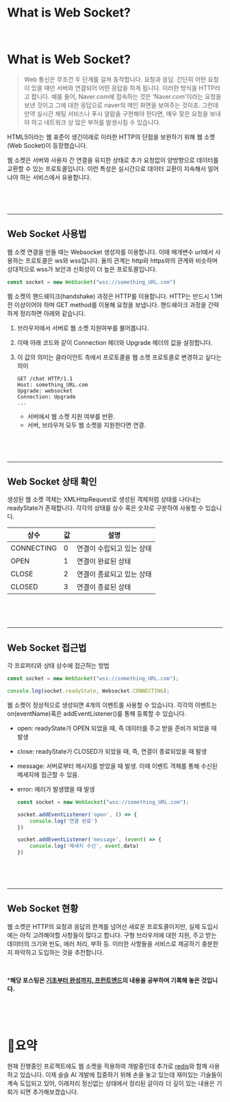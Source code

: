 # What is Web Socket?


​	

# What is Web Socket?

>Web 통신은 무조건 두 단계를 걸쳐 동작합니다. 요청과 응답. 간단히 어떤 요청이 있을 때만 서버와 연결되어 어떤 응답을 하게 됩니다. 이러한 방식을 HTTP라고 합니다. 
>예를 들어, Naver.com에 접속하는 것은 'Naver.com'이라는 요청을 보낸 것이고 그에 대한 응답으로 naver의 메인 화면을 보여주는 것이죠.
>그런데 만약 실시간 채팅 서비스나 푸시 알람을 구현해야 한다면, 매우 잦은 요청을 보내야 하고 네트워크 상 많은 부하를 발생시킬 수 있습니다.

HTML5이라는 웹 표준이 생긴이래로 이러한 HTTP의 단점을 보완하기 위해 웹 소켓(Web Socket)이 등장했습니다. 

웹 소켓은 서버와 사용자 간 연결을 유지한 상태로 추가 요청없이 양방향으로 데이터를 교환할 수 있는 프로토콜입니다. 이런 특성은 실시간으로 데이터 교환이 지속해서 일어냐야 하는 서비스에서 유용합니다.

​	

​	

---

## Web Socket 사용법

웹 소켓 연결을 만들 때는 Websocket 생성자를 이용합니다. 이때 매개변수 url에서 사용하는 프로토콜은 ws와 wss입니다. 둘의 관계는 http와 https와의 관계와 비슷하며 상대적으로 wss가 보안과 신회성이 더 높은 프로토콜입니다.

```javascript
const socket = new WebSocket("wss://something_URL.com")
```

웹 소켓의 핸드쉐이크(handshake) 과정은 HTTP를 이용합니다. HTTP는 반드시 1.1버전 이상이어야 하며 GET method를 이용해 요청을 보냅니다. 핸드쉐이크 과정을 간략하게 정리하면 아래와 같습니다.

1. 브라우저에서 서버로 웹 소켓 지원여부를 물어봅니다.

2. 이때 아래 코드와 같이 Connection 헤더와 Upgrade 헤더의 값을 설정합니다.

3. 이 값의 의미는 클라이언트 측에서 프로토콜을 웹 소켓 프로토콜로 변경하고 싶다는 의미

   ```http
   GET /chat HTTP/1.1
   Host: something_URL.com
   Upgrade: websocket
   Connection: Upgrade
   ...
   ```

   - 서버에서 웹 소켓 지원 여부를 반환.
   - 서버, 브라우저 모두 웹 소켓을 지원한다면 연결.

​	

​	

---

## Web Socket 상태 확인

생성된 웹 소켓 객체는 XMLHttpRequest로 생성된 객체처럼 상태를 나타내는 readyState가 존재합니다. 각각의 상태를 상수 혹은 숫자로 구분하여 사용할 수 있습니다.

| 상수       | 값   | 설명                      |
| ---------- | ---- | ------------------------- |
| CONNECTING | 0    | 연결이 수립되고 있는 상태 |
| OPEN       | 1    | 연결이 완료된 상태        |
| CLOSE      | 2    | 연결이 종료되고 있는 상태 |
| CLOSED     | 3    | 연결이 종료된 상태        |

​	

​	

---

## Web Socket 접근법

각 프로퍼티와 상태 상수에 접근하는 방법

```javascript
const socket = new WebSocket("wss://something_URL.com");

console.log(socket.readyState, Websocket.CONNECTING);
```

웹 소켓이 정상적으로 생성되면 4개의 이벤트를 사용할 수 있습니다. 각각의 이벤트는 on(eventName)혹은 addEventListener()를 통해 등록할 수 있습니다. 

- open: readyState가 OPEN 되었을 때, 즉 데이터를 주고 받을 준비가 되었을 때 발생

- close: readyState가 CLOSED가 되었을 때, 즉, 연결이 종료되었을 때 발생

- message: 서버로부터 메시지를 받았을 때 발생. 이때 이벤트 객체를 통해 수신된 메세지에 접근할 수 있음.

- error: 에러가 발생했을 때 발생

  ```javascript
  const socket = new WebSocket("wss://something_URL.com");
  
  socket.addEventListener('open', () => {
      console.log('연결 완료')
  })
  
  socket.addEventListener('message', (event) => {
      console.log('메세지 수신', event,data)
  })
  ```

  ​	

  ​	

---

## Web Socket 현황

웹 소켓은 HTTP의 요청과 응답의 한계를 넘어선 새로운 프로토콜이지만, 실제 도입시에는 아직 고려해야할 사항들이 많다고 합니다. 구형 브라우저에 대한 지원, 주고 받는 데이터의 크기와 빈도, 에러 처리, 부하 등. 이러한 사항들을 서비스로 제공하기 충분한지 파악하고 도입하는 것을 추천합니다. 

​	



***해당 포스팅은 [기초부터 완성까지, 프런트엔드](http://www.kyobobook.co.kr/product/detailViewKor.laf?ejkGb=KOR&mallGb=KOR&barcode=9791165921057&orderClick=LEa&Kc=)의 내용을 공부하며 기록해 놓은 것입니다.**

​	

​		

# 👀요약

현재 진행중인 프로젝트에도 웹 소켓을 적용하여 개발중인데 추가로 [redis](https://redis.io/)와 함께 사용하고 있습니다. 이제 슬슬 AI 개발에 집중하기 위해 손을 놓고 있는데 재미있는 기술들이 계속 도입되고 있어, 이래저리 정신없는 상태에서 정리된 글이라 더 깊이 있는 내용은 기회가 되면 추가해보겠습니다.

​	

​	

​			

​	

​	

​	




